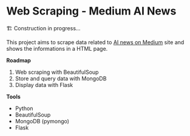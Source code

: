 # Web Scraping - Medium AI News

🏗️ Construction in progress...

This project aims to scrape data related to [AI news on Medium](https://medium.com/tag/artificial-intelligence) site and shows the informations in a HTML page.

**Roadmap**
1. Web scraping with BeautifulSoup
2. Store and query data with MongoDB
3. Display data with Flask

**Tools**
- Python
- BeautifulSoup
- MongoDB (pymongo)
- Flask


